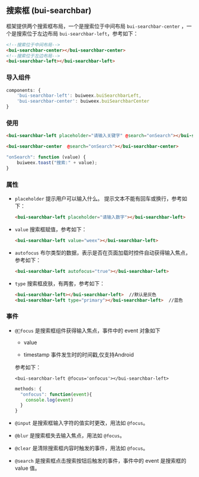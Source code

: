 ## 搜索框 (bui-searchbar)

框架提供两个搜索框布局，一个是搜索位于中间布局 `bui-searchbar-center` ，一个是搜索位于左边布局 `bui-searchbar-left`，参考如下：

```html
<!--搜索位于中间布局-->
<bui-searchbar-center></bui-searchbar-center> 
<!--搜索位于左边布局-->
<bui-searchbar-left></bui-searchbar-left>
```

### 导入组件

```javascript
components: {
    'bui-searchbar-left': buiweex.buiSearchbarLeft,
    'bui-searchbar-center': buiweex.buiSearchbarCenter
}
```

### 使用

```html
<bui-searchbar-left placeholder="请输入关键字" @search="onSearch"></bui-searchbar-left>

<bui-searchbar-center  @search="onSearch"></bui-searchbar-center>

```

```javascript
"onSearch": function (value) {
    buiweex.toast("搜索:" + value);
}
```

### 属性

* `placeholder` 提示用户可以输入什么。 提示文本不能有回车或换行，参考如下：

  ```html
  <bui-searchbar-left placeholder="请输入数字"></bui-searchbar-left>
  ```

* `value` 搜索框赋值，参考如下：

  ```html
  <bui-searchbar-left value="weex"></bui-searchbar-left>
  ```

* `autofocus` 布尔类型的数据，表示是否在页面加载时控件自动获得输入焦点，参考如下：

  ```html
  <bui-searchbar-left autofocus="true"></bui-searchbar-left>
  ```
* `type` 搜索框皮肤，有两套，参考如下：

  ```html
  <bui-searchbar-left></bui-searchbar-left>  //默认是灰色
  <bui-searchbar-left type="primary"></bui-searchbar-left>  //蓝色
  ```

### 事件

* `@focus` 是搜索框组件获得输入焦点，事件中的 event 对象如下

  * value

  * timestamp 事件发生时的时间戳,仅支持Android

  参考如下：

  ```
  <bui-searchbar-left @focus='onfocus'></bui-searchbar-left>
  ```

  ```js
  methods: {
    "onfocus": function(event){
      console.log(event)
    }
  }
  ```

* `@input` 是搜索框输入字符的值实时更改，用法如 `@focus`。

* `@blur` 是搜索框失去输入焦点，用法如 `@focus`。

* `@clear` 是清除搜索框内容时触发的事件，用法如 `@focus`。

* `@search` 是搜索框点击搜索按钮后触发的事件，事件中的 event 是搜索框的 value 值。

